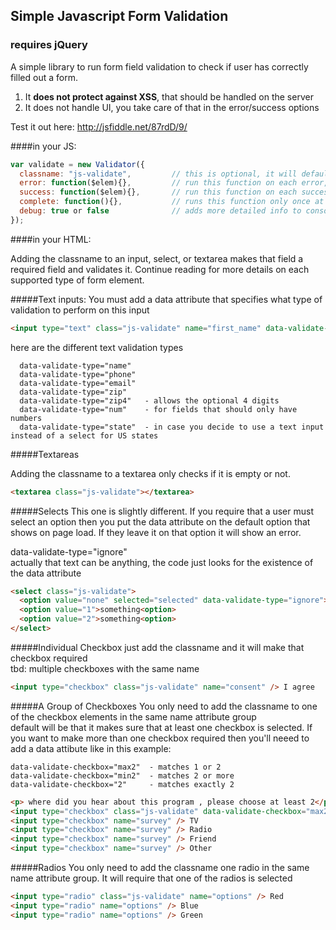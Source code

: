 
## Simple Javascript Form Validation

### requires jQuery

A simple library to run form field validation to check if user has correctly filled out a form.  

1. It <b>does not protect against XSS</b>, that should be handled on the server
2. It does not handle UI, you take care of that in the error/success options

Test it out here: <a href="http://jsfiddle.net/87rdD/9/">http://jsfiddle.net/87rdD/9/</a>

####in your JS:

```javascript
var validate = new Validator({
  classname: "js-validate",         // this is optional, it will default to "js-validate" if not set
  error: function($elem){},         // run this function on each error, handle your UI here.
  success: function($elem){},       // run this function on each success, handle your UI here
  complete: function(){},           // runs this function only once at the very end
  debug: true or false              // adds more detailed info to console.log 
});
```

####in your HTML:

Adding the classname to an input, select, or textarea makes that field a required field and validates it.  Continue reading for more details on each supported type of form element.

#####Text inputs:
You must add a data attribute that specifies what type of validation to perform on this input
```html
<input type="text" class="js-validate" name="first_name" data-validate-type="name" />
```

here are the different text validation types
```
  data-validate-type="name"  
  data-validate-type="phone"  
  data-validate-type="email"  
  data-validate-type="zip"  
  data-validate-type="zip4"   - allows the optional 4 digits  
  data-validate-type="num"    - for fields that should only have numbers  
  data-validate-type="state"  - in case you decide to use a text input instead of a select for US states
```

#####Textareas

Adding the classname to a textarea only checks if it is empty or not. 

```html
<textarea class="js-validate"></textarea>
```

#####Selects
This one is slightly different. If you require that a user must select an option then you put the data attribute on the default option that shows on page load.  If they leave it on that option it will show an error.

data-validate-type="ignore"  
actually that text can be anything, the code just looks for the existence of the data attribute

```html
<select class="js-validate">
  <option value="none" selected="selected" data-validate-type="ignore">select</option>
  <option value="1">something<option>
  <option value="2">something<option>
</select>
```

#####Individual Checkbox
just add the classname and it will make that checkbox required  
tbd: multiple checkboxes with the same name
```html
<input type="checkbox" class="js-validate" name="consent" /> I agree
```

#####A Group of Checkboxes
You only need to add the classname to one of the checkbox elements in the same name attribute group  
default will be that it makes sure that at least one checkbox is selected.  If you want to make more than one checkbox required then you'll neeed to add a data attibute like in this example:  

```
data-validate-checkbox="max2"  - matches 1 or 2
data-validate-checkbox="min2"  - matches 2 or more
data-validate-checkbox="2"     - matches exactly 2
```

```html
<p> where did you hear about this program , please choose at least 2</p>
<input type="checkbox" class="js-validate" data-validate-checkbox="max2" name="survey" /> Online
<input type="checkbox" name="survey" /> TV
<input type="checkbox" name="survey" /> Radio
<input type="checkbox" name="survey" /> Friend
<input type="checkbox" name="survey" /> Other
```

#####Radios
You only need to add the classname one radio in the same name attribute group. It will require that one of the radios is selected

```html
<input type="radio" class="js-validate" name="options" /> Red
<input type="radio" name="options" /> Blue
<input type="radio" name="options" /> Green
```

